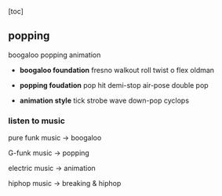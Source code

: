 [toc]









## popping
boogaloo popping animation


+ **boogaloo foundation**
  fresno walkout roll twist o flex oldman

+ **popping foudation**
  pop hit demi-stop air-pose double pop

+ **animation style**
  tick strobe wave down-pop cyclops 


### listen to music 
pure funk music -> boogaloo

G-funk music -> popping

electric music -> animation

hiphop music -> breaking & hiphop





























